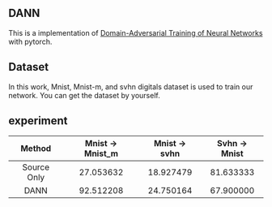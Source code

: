 ## DANN
This is a implementation of [Domain-Adversarial Training of Neural Networks][1] with pytorch.

## Dataset
In this work, Mnist, Mnist-m, and svhn digitals dataset is used to train our network. You can get the dataset by yourself.

## experiment

|Method     | Mnist -> Mnist_m | Mnist -> svhn| Svhn -> Mnist|
|:----------:|:-----------------:|:---------------------:|:---------------------:|
|Source Only| 27.053632            | 18.927479| 81.633333|
|DANN       | 92.512208            | 24.750164| 67.900000|``````

[1]:https://arxiv.org/pdf/1505.07818.pdf
